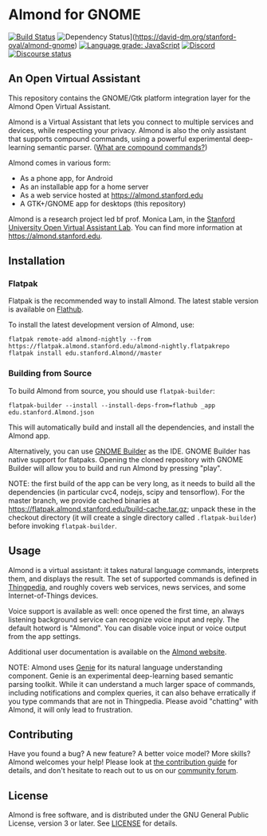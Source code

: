 # Almond for GNOME

[![Build Status](https://travis-ci.com/stanford-oval/almond-gnome.svg?branch=master)](https://travis-ci.com/stanford-oval/almond-gnome) ![Dependency Status](https://david-dm.org/stanford-oval/almond-gnome/status.svg)](https://david-dm.org/stanford-oval/almond-gnome) [![Language grade: JavaScript](https://img.shields.io/lgtm/grade/javascript/g/stanford-oval/almond-gnome.svg?logo=lgtm&logoWidth=18)](https://lgtm.com/projects/g/stanford-oval/almond-gnome/context:javascript) [![Discord](https://img.shields.io/discord/642041264208085014)](https://discord.gg/anthtR4) [![Discourse status](https://img.shields.io/discourse/https/community.almond.stanford.edu/status.svg)](https://community.almond.stanford.edu)

## An Open Virtual Assistant

This repository contains the GNOME/Gtk platform integration layer for the Almond
Open Virtual Assistant.

Almond is a Virtual Assistant that lets you connect to multiple services and 
devices, while respecting your privacy.
Almond is also the only assistant that supports compound commands, using a powerful experimental deep-learning semantic parser. ([What are compound commands?](https://almond.stanford.edu/#section-commandpedia))

Almond comes in various form:

- As a phone app, for Android
- As an installable app for a home server
- As a web service hosted at <https://almond.stanford.edu>
- A GTK+/GNOME app for desktops (this repository)

Almond is a research project led bf prof. Monica Lam, in the [Stanford University Open Virtual Assistant Lab](https://oval.cs.stanford.edu).  You can find more
information at <https://almond.stanford.edu>.

## Installation

### Flatpak

Flatpak is the recommended way to install Almond. The latest stable version is available on [Flathub](https://flathub.org/apps/details/edu.stanford.Almond).

To install the latest development version of Almond, use:
```
flatpak remote-add almond-nightly --from https://flatpak.almond.stanford.edu/almond-nightly.flatpakrepo
flatpak install edu.stanford.Almond//master
```

### Building from Source

To build Almond from source, you should use `flatpak-builder`:

```
flatpak-builder --install --install-deps-from=flathub _app edu.stanford.Almond.json
```

This will automatically build and install all the dependencies, and install the Almond app.

Alternatively, you can use [GNOME Builder](https://flathub.org/apps/details/org.gnome.Builder) as the IDE.
GNOME Builder has native support for flatpaks. Opening the cloned repository with GNOME Builder will allow
you to build and run Almond by pressing "play".

NOTE: the first build of the app can be very long, as it needs to build all the dependencies (in particular
cvc4, nodejs, scipy and tensorflow). For the master branch, we provide cached binaries at <https://flatpak.almond.stanford.edu/build-cache.tar.gz>; unpack these in the checkout directory (it will create a single directory called `.flatpak-builder`)
before invoking `flatpak-builder`. 

## Usage

Almond is a virtual assistant: it takes natural language commands, interprets them, and displays the result.
The set of supported commands is defined in [Thingpedia](https://thingpedia.stanford.edu), and roughly
covers web services, news services, and some Internet-of-Things devices.

Voice support is available as well: once opened the first time, an always listening background service
can recognize voice input and reply. The default hotword is "Almond".
You can disable voice input or voice output from the app settings. 

Additional user documentation is available on the [Almond website](https://almond.stanford.edu).

NOTE: Almond uses [Genie](https://github.com/stanford-oval/genie-toolkit) for its natural language understanding
component. Genie is an experimental deep-learning based semantic parsing toolkit. While it can understand a much larger space
of commands, including notifications and complex queries, it can also behave erratically if you type commands that are not
in Thingpedia. Please avoid "chatting" with Almond, it will only lead to frustration. 

## Contributing

Have you found a bug? A new feature? A better voice model? More skills? Almond welcomes your help!
Please look at [the contribution guide](CONTRIBUTING.md) for details, and don't hesitate to reach out to us
on our [community forum](https://community.almond.stanford.edu).

## License

Almond is free software, and is distributed under the GNU General Public License, version 3 or later.
See [LICENSE](LICENSE) for details.

